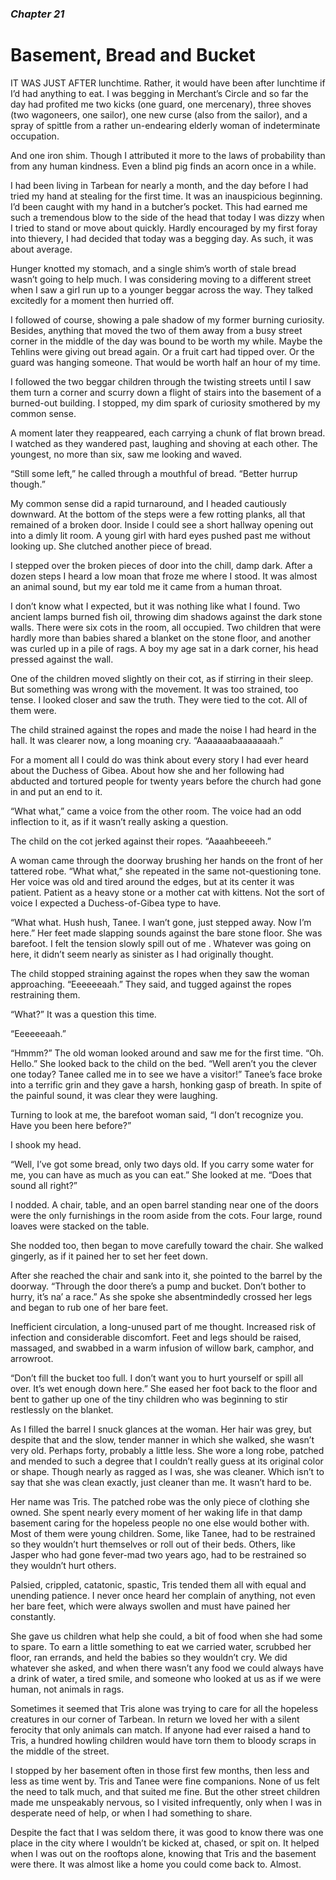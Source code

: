 ### *Chapter 21*

# Basement, Bread and Bucket

IT WAS JUST AFTER lunchtime. Rather, it would have been after lunchtime if I’d had anything to eat. I was begging in Merchant’s Circle and so far the day had profited me two kicks (one guard, one mercenary), three shoves (two wagoneers, one sailor), one new curse (also from the sailor), and a spray of spittle from a rather un-endearing elderly woman of indeterminate occupation.

And one iron shim. Though I attributed it more to the laws of probability than from any human kindness. Even a blind pig finds an acorn once in a while.

I had been living in Tarbean for nearly a month, and the day before I had tried my hand at stealing for the first time. It was an inauspicious beginning. I’d been caught with my hand in a butcher’s pocket. This had earned me such a tremendous blow to the side of the head that today I was dizzy when I tried to stand or move about quickly. Hardly encouraged by my first foray into thievery, I had decided that today was a begging day. As such, it was about average.

Hunger knotted my stomach, and a single shim’s worth of stale bread wasn’t going to help much. I was considering moving to a different street when I saw a girl run up to a younger beggar across the way. They talked excitedly for a moment then hurried off.

I followed of course, showing a pale shadow of my former burning curiosity. Besides, anything that moved the two of them away from a busy street corner in the middle of the day was bound to be worth my while. Maybe the Tehlins were giving out bread again. Or a fruit cart had tipped over. Or the guard was hanging someone. That would be worth half an hour of my time.

I followed the two beggar children through the twisting streets until I saw them turn a corner and scurry down a flight of stairs into the basement of a burned-out building. I stopped, my dim spark of curiosity smothered by my common sense.

A moment later they reappeared, each carrying a chunk of flat brown bread. I watched as they wandered past, laughing and shoving at each other. The youngest, no more than six, saw me looking and waved.

“Still some left,” he called through a mouthful of bread. “Better hurrup though.”

My common sense did a rapid turnaround, and I headed cautiously downward. At the bottom of the steps were a few rotting planks, all that remained of a broken door. Inside I could see a short hallway opening out into a dimly lit room. A young girl with hard eyes pushed past me without looking up. She clutched another piece of bread.

I stepped over the broken pieces of door into the chill, damp dark. After a dozen steps I heard a low moan that froze me where I stood. It was almost an animal sound, but my ear told me it came from a human throat.

I don’t know what I expected, but it was nothing like what I found. Two ancient lamps burned fish oil, throwing dim shadows against the dark stone walls. There were six cots in the room, all occupied. Two children that were hardly more than babies shared a blanket on the stone floor, and another was curled up in a pile of rags. A boy my age sat in a dark corner, his head pressed against the wall.

One of the children moved slightly on their cot, as if stirring in their sleep. But something was wrong with the movement. It was too strained, too tense. I looked closer and saw the truth. They were tied to the cot. All of them were.

The child strained against the ropes and made the noise I had heard in the hall. It was clearer now, a long moaning cry. “Aaaaaaabaaaaaaah.”

For a moment all I could do was think about every story I had ever heard about the Duchess of Gibea. About how she and her following had abducted and tortured people for twenty years before the church had gone in and put an end to it.

“What what,” came a voice from the other room. The voice had an odd inflection to it, as if it wasn’t really asking a question.

The child on the cot jerked against their ropes. “Aaaahbeeeeh.”

A woman came through the doorway brushing her hands on the front of her tattered robe. “What what,” she repeated in the same not-questioning tone. Her voice was old and tired around the edges, but at its center it was patient. Patient as a heavy stone or a mother cat with kittens. Not the sort of voice I expected a Duchess-of-Gibea type to have.

“What what. Hush hush, Tanee. I wan’t gone, just stepped away. Now I’m here.” Her feet made slapping sounds against the bare stone floor. She was barefoot. I felt the tension slowly spill out of me . Whatever was going on here, it didn’t seem nearly as sinister as I had originally thought.

The child stopped straining against the ropes when they saw the woman approaching. “Eeeeeeaah.” They said, and tugged against the ropes restraining them.

“What?” It was a question this time.

“Eeeeeeaah.”

“Hmmm?” The old woman looked around and saw me for the first time. “Oh. Hello.” She looked back to the child on the bed. “Well aren’t you the clever one today? Tanee called me in to see we have a visitor!” Tanee’s face broke into a terrific grin and they gave a harsh, honking gasp of breath. In spite of the painful sound, it was clear they were laughing.

Turning to look at me, the barefoot woman said, “I don’t recognize you. Have you been here before?”

I shook my head.

“Well, I’ve got some bread, only two days old. If you carry some water for me, you can have as much as you can eat.” She looked at me. “Does that sound all right?”

I nodded. A chair, table, and an open barrel standing near one of the doors were the only furnishings in the room aside from the cots. Four large, round loaves were stacked on the table.

She nodded too, then began to move carefully toward the chair. She walked gingerly, as if it pained her to set her feet down.

After she reached the chair and sank into it, she pointed to the barrel by the doorway. “Through the door there’s a pump and bucket. Don’t bother to hurry, it’s na’ a race.” As she spoke she absentmindedly crossed her legs and began to rub one of her bare feet.

Inefficient circulation, a long-unused part of me thought. Increased risk of infection and considerable discomfort. Feet and legs should be raised, massaged, and swabbed in a warm infusion of willow bark, camphor, and arrowroot.

“Don’t fill the bucket too full. I don’t want you to hurt yourself or spill all over. It’s wet enough down here.” She eased her foot back to the floor and bent to gather up one of the tiny children who was beginning to stir restlessly on the blanket.

As I filled the barrel I snuck glances at the woman. Her hair was grey, but despite that and the slow, tender manner in which she walked, she wasn’t very old. Perhaps forty, probably a little less. She wore a long robe, patched and mended to such a degree that I couldn’t really guess at its original color or shape. Though nearly as ragged as I was, she was cleaner. Which isn’t to say that she was clean exactly, just cleaner than me. It wasn’t hard to be.

Her name was Tris. The patched robe was the only piece of clothing she owned. She spent nearly every moment of her waking life in that damp basement caring for the hopeless people no one else would bother with. Most of them were young children. Some, like Tanee, had to be restrained so they wouldn’t hurt themselves or roll out of their beds. Others, like Jasper who had gone fever-mad two years ago, had to be restrained so they wouldn’t hurt others.

Palsied, crippled, catatonic, spastic, Tris tended them all with equal and unending patience. I never once heard her complain of anything, not even her bare feet, which were always swollen and must have pained her constantly.

She gave us children what help she could, a bit of food when she had some to spare. To earn a little something to eat we carried water, scrubbed her floor, ran errands, and held the babies so they wouldn’t cry. We did whatever she asked, and when there wasn’t any food we could always have a drink of water, a tired smile, and someone who looked at us as if we were human, not animals in rags.

Sometimes it seemed that Tris alone was trying to care for all the hopeless creatures in our corner of Tarbean. In return we loved her with a silent ferocity that only animals can match. If anyone had ever raised a hand to Tris, a hundred howling children would have torn them to bloody scraps in the middle of the street.

I stopped by her basement often in those first few months, then less and less as time went by. Tris and Tanee were fine companions. None of us felt the need to talk much, and that suited me fine. But the other street children made me unspeakably nervous, so I visited infrequently, only when I was in desperate need of help, or when I had something to share.

Despite the fact that I was seldom there, it was good to know there was one place in the city where I wouldn’t be kicked at, chased, or spit on. It helped when I was out on the rooftops alone, knowing that Tris and the basement were there. It was almost like a home you could come back to. Almost.
